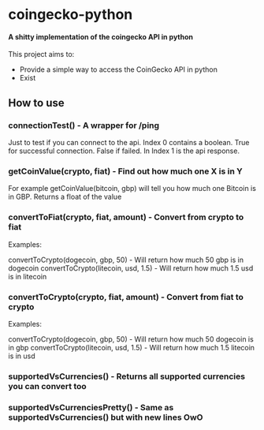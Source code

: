 # coingecko-python
#### A shitty implementation of the coingecko API in python

This project aims to:
- Provide a simple way to access the CoinGecko API in python
- Exist

## How to use

### connectionTest() - A wrapper for /ping
Just to test if you can connect to the api. Index 0 contains a boolean. True for successful connection. False if failed. In Index 1 is the api response.

### getCoinValue(crypto, fiat) - Find out how much one X is in Y
For example getCoinValue(bitcoin, gbp) will tell you how much one Bitcoin is in GBP. Returns a float of the value

### convertToFiat(crypto, fiat, amount) - Convert from crypto to fiat
Examples:

convertToCrypto(dogecoin, gbp, 50) - Will return how much 50 gbp is in dogecoin
convertToCrypto(litecoin, usd, 1.5) - Will return how much 1.5 usd is in litecoin

### convertToCrypto(crypto, fiat, amount) - Convert from fiat to crypto
Examples:

convertToCrypto(dogecoin, gbp, 50) - Will return how much 50 dogecoin is in gbp
convertToCrypto(litecoin, usd, 1.5) - Will return how much 1.5 litecoin is in usd

### supportedVsCurrencies() - Returns all supported currencies you can convert too

### supportedVsCurrenciesPretty() - Same as supportedVsCurrencies() but with new lines OwO
